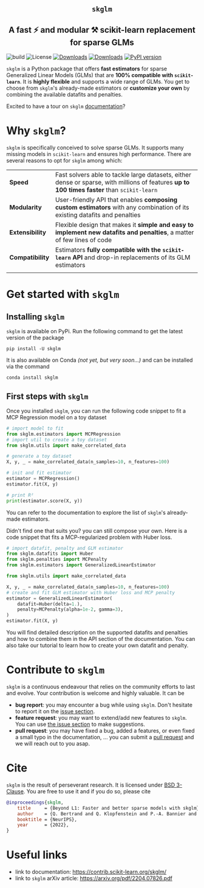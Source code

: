 <section align="center">

# ``skglm``

## A fast ⚡ and modular ⚒️ scikit-learn replacement for sparse GLMs

</section>

![build](https://github.com/scikit-learn-contrib/skglm/workflows/pytest/badge.svg)
![License](https://img.shields.io/badge/License-BSD_3--Clause-blue.svg)
[![Downloads](https://static.pepy.tech/badge/skglm)](https://pepy.tech/project/skglm)
[![Downloads](https://static.pepy.tech/badge/skglm/month)](https://pepy.tech/project/skglm)
[![PyPI version](https://badge.fury.io/py/skglm.svg)](https://pypi.org/project/skglm/)


``skglm`` is a Python package that offers **fast estimators** for sparse Generalized Linear Models (GLMs) that are **100% compatible with ``scikit-learn``**. It is **highly flexible** and supports a wide range of GLMs.
You get to choose from ``skglm``'s already-made estimators or **customize your own** by combining the available datafits and penalties.

Excited to have a tour on ``skglm`` [documentation](https://contrib.scikit-learn.org/skglm/)?


# Why ``skglm``?

``skglm`` is specifically conceived to solve sparse GLMs.
It supports many missing models in ``scikit-learn`` and ensures high performance.
There are several reasons to opt for ``skglm`` among which:

|  |  |
| ----- | -------------- |
| **Speed** | Fast solvers able to tackle large datasets, either dense or sparse, with millions of features **up to 100 times faster** than ``scikit-learn``|
| **Modularity** | User-friendly API that enables **composing custom estimators** with any combination of its existing datafits and penalties |
| **Extensibility** | Flexible design that makes it **simple and easy to implement new datafits and penalties**, a matter of few lines of code
| **Compatibility** | Estimators **fully compatible with the ``scikit-learn`` API** and drop-in replacements of its GLM estimators
|  |  |


# Get started with ``skglm``

## Installing ``skglm``

``skglm`` is available on PyPi. Run the following command to get the latest version of the package

```shell
pip install -U skglm
```

It is also available on Conda _(not yet, but very soon...)_ and can be installed via the command

```shell
conda install skglm
```

## First steps with ``skglm``

Once you installed ``skglm``, you can run the following code snippet to fit a MCP Regression model on a toy dataset

```python
# import model to fit
from skglm.estimators import MCPRegression
# import util to create a toy dataset
from skglm.utils import make_correlated_data

# generate a toy dataset
X, y, _ = make_correlated_data(n_samples=10, n_features=100)

# init and fit estimator
estimator = MCPRegression()
estimator.fit(X, y)

# print R²
print(estimator.score(X, y))
```
You can refer to the documentation to explore the list of ``skglm``'s already-made estimators.

Didn't find one that suits you? you can still compose your own.
Here is a code snippet that fits a MCP-regularized problem with Huber loss.

```python
# import datafit, penalty and GLM estimator
from skglm.datafits import Huber
from skglm.penalties import MCPenalty
from skglm.estimators import GeneralizedLinearEstimator

from skglm.utils import make_correlated_data

X, y, _ = make_correlated_data(n_samples=10, n_features=100)
# create and fit GLM estimator with Huber loss and MCP penalty
estimator = GeneralizedLinearEstimator(
    datafit=Huber(delta=1.),
    penalty=MCPenalty(alpha=1e-2, gamma=3),
)
estimator.fit(X, y)
```

You will find detailed description on the supported datafits and penalties and how to combine them in the API section of the documentation.
You can also take our tutorial to learn how to create your own datafit and penalty.


# Contribute to ``skglm``

``skglm`` is a continuous endeavour that relies on the community efforts to last and evolve. Your contribution is welcome and highly valuable. It can be

- **bug report**: you may encounter a bug while using ``skglm``. Don't hesitate to report it on the [issue section](https://github.com/scikit-learn-contrib/skglm/issues).
- **feature request**: you may want to extend/add new features to ``skglm``. You can use [the issue section](https://github.com/scikit-learn-contrib/skglm/issues) to make suggestions.
- **pull request**: you may have fixed a bug, added a features, or even fixed a small typo in the documentation, ... you can submit a [pull request](https://github.com/scikit-learn-contrib/skglm/pulls) and we will reach out to you asap.


# Cite

``skglm`` is the result of perseverant research. It is licensed under [BSD 3-Clause](https://github.com/scikit-learn-contrib/skglm/blob/main/LICENSE). You are free to use it and if you do so, please cite

```bibtex
@inproceedings{skglm,
    title     = {Beyond L1: Faster and better sparse models with skglm},
    author    = {Q. Bertrand and Q. Klopfenstein and P.-A. Bannier and G. Gidel and M. Massias},
    booktitle = {NeurIPS},
    year      = {2022},
}
```


# Useful links

- link to documentation: https://contrib.scikit-learn.org/skglm/
- link to ``skglm`` arXiv article: https://arxiv.org/pdf/2204.07826.pdf
